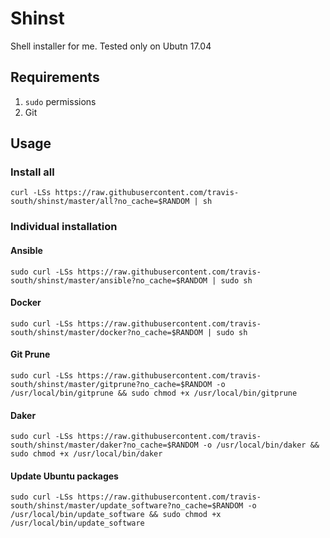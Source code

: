 # Shinst
Shell installer for me. Tested only on Ubutn 17.04

## Requirements

1. `sudo` permissions
1. Git

## Usage

### Install all

```shell
curl -LSs https://raw.githubusercontent.com/travis-south/shinst/master/all?no_cache=$RANDOM | sh
```

### Individual installation

#### Ansible

```shell
sudo curl -LSs https://raw.githubusercontent.com/travis-south/shinst/master/ansible?no_cache=$RANDOM | sudo sh
```

#### Docker

```shell
sudo curl -LSs https://raw.githubusercontent.com/travis-south/shinst/master/docker?no_cache=$RANDOM | sudo sh
```

#### Git Prune
```shell
sudo curl -LSs https://raw.githubusercontent.com/travis-south/shinst/master/gitprune?no_cache=$RANDOM -o /usr/local/bin/gitprune && sudo chmod +x /usr/local/bin/gitprune
```

#### Daker
```shell
sudo curl -LSs https://raw.githubusercontent.com/travis-south/shinst/master/daker?no_cache=$RANDOM -o /usr/local/bin/daker && sudo chmod +x /usr/local/bin/daker
```

#### Update Ubuntu packages
```shell
sudo curl -LSs https://raw.githubusercontent.com/travis-south/shinst/master/update_software?no_cache=$RANDOM -o /usr/local/bin/update_software && sudo chmod +x /usr/local/bin/update_software
```

